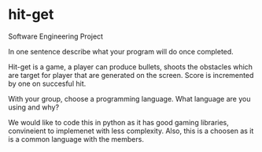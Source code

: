 # hit-get
Software Engineering Project 

In one sentence describe what your program will do once completed.

 Hit-get is a game, a player can produce bullets, shoots the obstacles which are target for player that are generated on the screen. Score is incremented by one on succesful hit. 

With your group, choose a programming language. What language are you using and why?

We would like to code this in python as it has good gaming libraries, convineient to implemenet with less complexity.  Also, this is a choosen as it is a common language with the members. 


